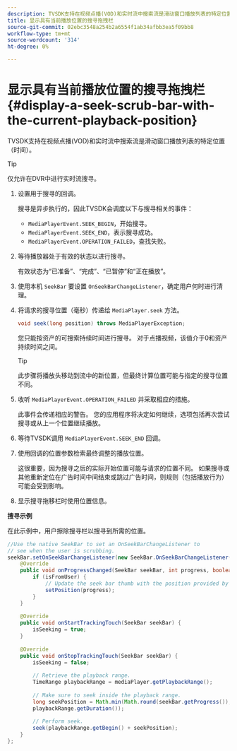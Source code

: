 ```yaml
---
description: TVSDK支持在视频点播(VOD)和实时流中搜索流是滑动窗口播放列表的特定位置（时间）。
title: 显示具有当前播放位置的搜寻拖拽栏
source-git-commit: 02ebc3548a254b2a6554f1ab34afbb3ea5f09bb8
workflow-type: tm+mt
source-wordcount: '314'
ht-degree: 0%

---
```


# 显示具有当前播放位置的搜寻拖拽栏 {#display-a-seek-scrub-bar-with-the-current-playback-position}

TVSDK支持在视频点播(VOD)和实时流中搜索流是滑动窗口播放列表的特定位置（时间）。

>[!TIP]
>
>仅允许在DVR中进行实时流搜寻。

1. 设置用于搜寻的回调。

   搜寻是异步执行的，因此TVSDK会调度以下与搜寻相关的事件：

   * `MediaPlayerEvent.SEEK_BEGIN`，开始搜寻。
   * `MediaPlayerEvent.SEEK_END`，表示搜寻成功。
   * `MediaPlayerEvent.OPERATION_FAILED`，查找失败。

1. 等待播放器处于有效的状态以进行搜寻。

   有效状态为“已准备”、“完成”、“已暂停”和“正在播放”。
1. 使用本机 `SeekBar` 要设置 `OnSeekBarChangeListener`，确定用户何时进行清理。
1. 将请求的搜寻位置（毫秒）传递给 `MediaPlayer.seek` 方法。

   ```java
   void seek(long position) throws MediaPlayerException;
   ```

   您只能按资产的可搜索持续时间进行搜寻。 对于点播视频，该值介于0和资产持续时间之间。

   >[!TIP]
   >
   >此步骤将播放头移动到流中的新位置，但最终计算位置可能与指定的搜寻位置不同。

1. 收听 `MediaPlayerEvent.OPERATION_FAILED` 并采取相应的措施。

   此事件会传递相应的警告。 您的应用程序将决定如何继续，选项包括再次尝试搜寻或从上一个位置继续播放。

1. 等待TVSDK调用 `MediaPlayerEvent.SEEK_END` 回调。
1. 使用回调的位置参数检索最终调整的播放位置。

   这很重要，因为搜寻之后的实际开始位置可能与请求的位置不同。 如果搜寻或其他重新定位在广告时间中间结束或跳过广告时间，则规则（包括播放行为）可能会受到影响。

1. 显示搜寻拖移栏时使用位置信息。

<!--<a id="example_EEB73818260C43C8B5AE12BA68548AB7"></a>-->

**搜寻示例**

在此示例中，用户擦除搜寻栏以搜寻到所需的位置。

```java
//Use the native SeekBar to set an OnSeekBarChangeListener to 
// see when the user is scrubbing. 
seekBar.setOnSeekBarChangeListener(new SeekBar.OnSeekBarChangeListener() { 
    @Override 
    public void onProgressChanged(SeekBar seekBar, int progress, boolean isFromUser) { 
        if (isFromUser) { 
            // Update the seek bar thumb with the position provided by the user. 
            setPosition(progress); 
        } 
    } 
 
    @Override 
    public void onStartTrackingTouch(SeekBar seekBar) { 
        isSeeking = true; 
    } 
 
    @Override 
    public void onStopTrackingTouch(SeekBar seekBar) { 
        isSeeking = false; 
 
        // Retrieve the playback range. 
        TimeRange playbackRange = mediaPlayer.getPlaybackRange(); 
 
        // Make sure to seek inside the playback range. 
        long seekPosition = Math.min(Math.round(seekBar.getProgress()), 
        playbackRange.getDuration()); 
     
        // Perform seek. 
        seek(playbackRange.getBegin() + seekPosition); 
    } 
}; 
```
